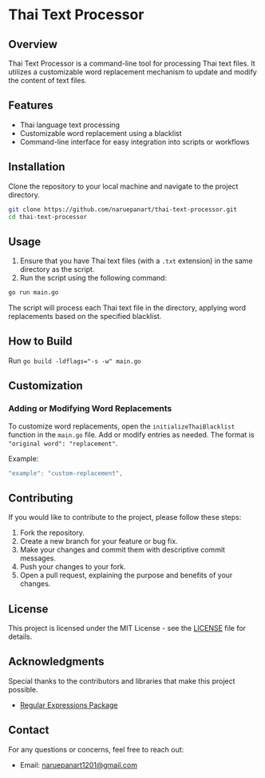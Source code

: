 # Thai Text Processor

## Overview

Thai Text Processor is a command-line tool for processing Thai text files. It utilizes a customizable word replacement mechanism to update and modify the content of text files.

## Features

- Thai language text processing
- Customizable word replacement using a blacklist
- Command-line interface for easy integration into scripts or workflows

## Installation

Clone the repository to your local machine and navigate to the project directory.

```bash
git clone https://github.com/naruepanart/thai-text-processor.git
cd thai-text-processor
```

## Usage

1. Ensure that you have Thai text files (with a `.txt` extension) in the same directory as the script.
2. Run the script using the following command:

```bash
go run main.go
```

The script will process each Thai text file in the directory, applying word replacements based on the specified blacklist.

## How to Build

Run `go build -ldflags="-s -w" main.go`

## Customization

### Adding or Modifying Word Replacements

To customize word replacements, open the `initializeThaiBlacklist` function in the `main.go` file. Add or modify entries as needed. The format is `"original word": "replacement"`.

Example:

```go
"example": "custom-replacement",
```

## Contributing

If you would like to contribute to the project, please follow these steps:

1. Fork the repository.
2. Create a new branch for your feature or bug fix.
3. Make your changes and commit them with descriptive commit messages.
4. Push your changes to your fork.
5. Open a pull request, explaining the purpose and benefits of your changes.

## License

This project is licensed under the MIT License - see the [LICENSE](LICENSE) file for details.

## Acknowledgments

Special thanks to the contributors and libraries that make this project possible.

- [Regular Expressions Package](https://golang.org/pkg/regexp/)

## Contact

For any questions or concerns, feel free to reach out:

- Email: naruepanart1201@gmail.com